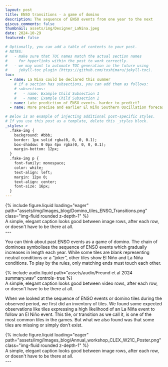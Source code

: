 ```yaml
---
layout: post
title: ENSO transitions - a game of domino
description: The sequence of ENSO events from one year to the next
giscus_comments: false
thumbnail: assets/img/Designer_LaNina.jpeg
date: 2024-10-29
featured: false

# Optionally, you can add a table of contents to your post.
# NOTES:
#   - make sure that TOC names match the actual section names
#     for hyperlinks within the post to work correctly.
#   - we may want to automate TOC generation in the future using
#     jekyll-toc plugin (https://github.com/toshimaru/jekyll-toc).
toc:
  - name: La Nina could be declared this summer
    # if a section has subsections, you can add them as follows:
    # subsections:
    #   - name: Example Child Subsection 1
    #   - name: Example Child Subsection 2
  - name: Late prediction of ENSO events- harder to predict?
  - name: More precise and earlier El Niño Southern Oscillation forecasts

# Below is an example of injecting additional post-specific styles.
# If you use this post as a template, delete this _styles block.
_styles: >
  .fake-img {
    background: #bbb;
    border: 1px solid rgba(0, 0, 0, 0.1);
    box-shadow: 0 0px 4px rgba(0, 0, 0, 0.1);
    margin-bottom: 12px;
  }
  .fake-img p {
    font-family: monospace;
    color: white;
    text-align: left;
    margin: 12px 0;
    text-align: center;
    font-size: 16px;
  }
---
```


<div class="row mt-3">
    <div class="col-sm mt-3 mt-md-0">
        {% include figure.liquid loading="eager" path="assets/img/Images_blog/Domino_tiles_ENSO_Transitions.png" class="img-fluid rounded z-depth-1" %}
    </div>
</div>
<div class="caption">
    A simple, elegant caption looks good between image rows, after each row, or doesn't have to be there at all.
</div>
---

You can think about past ENSO events as a game of domino.  The chain of dominoes symbolises the sequence of ENSO events which gradually increases in length each year. While some tiles are blank representing neutral conditions or a “joker”, other tiles show El Niño and La Niña conditions. To play by the rules, only matching ends must touch each other. 

<div class="row mt-3">
    <div class="col-sm mt-3 mt-md-0">
        {% include audio.liquid path="assets/audio/Freund et al 2024 summary.wav" controls=true %}
    </div>
</div>
<div class="caption">
    A simple, elegant caption looks good between video rows, after each row, or doesn't have to be there at all.
</div>

When we looked at the sequence of ENSO events or domino tiles during the observed period, we first did an inventory of tiles. We found some expected observations like tiles expressing a high likelihood of an La Niña event to follow an El Niño event. This tile, or transition as we call it, is one of the most common tiles in the games.  But what we also found was that some tiles are missing or simply don’t exist. 

<div class="row mt-3">
    <div class="col-sm mt-3 mt-md-0">
        {% include figure.liquid loading="eager" path="assets/img/Images_blog/Annual_workshop_CLEX_W21C_Poster.png" class="img-fluid rounded z-depth-1" %}
    </div>
</div>
<div class="caption">
    A simple, elegant caption looks good between image rows, after each row, or doesn't have to be there at all.
</div>
---




